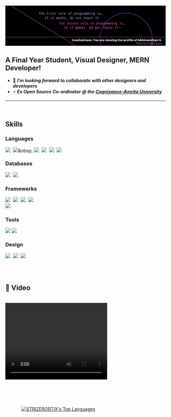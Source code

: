 ![](/assets/Banner.png)

## A Final Year Student, Visual Designer, MERN Developer!

- 📰 <i><b>I’m looking forward to collaborate with other designers and developers</b></i>
- ⚡ <i><b>Ex Open Source Co-ordinator @ the [Cognizance-Amrita University][cognizance]  </b></i>

<hr>
<br>

<!-- SKILLS -->

## Skills

### Languages
[<img src="https://img.shields.io/badge/JavaScript-F7DF1E?style=for-the-badge&logo=javascript&logoColor=black">](https://developer.mozilla.org/en-US/docs/Web/JavaScript)&nbsp;
[<img src="https://img.shields.io/badge/C-00599C?style=for-the-badge&logo=c&logoColor=white">](https://en.wikipedia.org/wiki/C_(programming_language))&nbsp;
[<img src="https://img.shields.io/badge/C%2B%2B-00599C?style=for-the-badge&logo=c%2B%2B&logoColor=white">](https://en.wikipedia.org/wiki/C%2B%2B)&nbsp;
[<img src="https://img.shields.io/badge/Python-14354C?style=for-the-badge&logo=python&logoColor=white">](https://www.python.org/)&nbsp; 
[<img src="https://img.shields.io/badge/Java-ED8B00?style=for-the-badge&logo=java&logoColor=white">](https://www.java.com/en/)&nbsp;
[<img src="https://img.shields.io/badge/Haskell-5D4F85?style=for-the-badge&logo=haskell&logoColor=white">](https://www.haskell.org/)

### Databases 
[<img src="https://img.shields.io/badge/MySQL-00000F?style=for-the-badge&logo=mysql&logoColor=white">](https://www.mysql.com/)&nbsp;
[<img src="https://img.shields.io/badge/MongoDB-4EA94B?style=for-the-badge&logo=mongodb&logoColor=white">](https://www.mongodb.com/)

### Frameworks
[<img src="https://img.shields.io/badge/Node.js-339933?style=for-the-badge&logo=nodedotjs&logoColor=white">](https://nodejs.org/en/)&nbsp;
[<img src="https://img.shields.io/badge/Express.js-000000?style=for-the-badge&logo=express&logoColor=white">](https://expressjs.com/)&nbsp;
[<img src="https://img.shields.io/badge/React-20232A?style=for-the-badge&logo=react&logoColor=61DAFB">](https://reactjs.org/)&nbsp;
[<img src="https://img.shields.io/badge/Django-092E20?style=for-the-badge&logo=django&logoColor=white">](https://www.djangoproject.com/)&nbsp;  
[<img src="https://img.shields.io/badge/Flask-000000?style=for-the-badge&logo=flask&logoColor=white">](https://flask.palletsprojects.com/)

### Tools
[<img src="https://img.shields.io/badge/TensorFlow-FF6F00?style=for-the-badge&logo=TensorFlow&logoColor=white">](https://www.tensorflow.org/)
[<img src="https://img.shields.io/badge/apache_hadoop-66CCFF?style=for-the-badge&logo=apachehadoop&logoColor=white">](https://hadoop.apache.org/) 
  
### Design
[<img src="https://img.shields.io/badge/Figma-F24E1E?style=for-the-badge&logo=figma&logoColor=white">](https://www.figma.com/)&nbsp; 
[<img src="https://img.shields.io/badge/Canva-%2300C4CC.svg?&style=for-the-badge&logo=Canva&logoColor=white">](https://www.canva.com/)&nbsp;
[<img src="https://img.shields.io/badge/Adobe%20XD-470137?style=for-the-badge&logo=Adobe%20XD&logoColor=#FF61F6">](https://www.adobe.com/products/xd.html) 


<br>
<br>

## :movie_camera: Video</summary>
  
<br/>

<video width="320" height="240" controls autoplay>
  <source src="https://github.com/STRIZERORTIX/STRIZERORTIX/blob/071a82172ec85dcea9e352cceec598d7e7aad1fd/assets/unwrapped-STRIZERORTIX.mp4" type="video/mp4">
</video>

<br>
<br>

<p>
    <a href="https://github.com/SubhamRaoniar28/github-readme-stats"><img alt="STRIZERORTIX's Top Languages" style="margin:50px" src="https://github-readme-stats.vercel.app/api/top-langs/?username=STRIZERORTIX&langs_count=5&theme=midnight-purple&hide_border=true/"></a>
</p>
</span>
<br>




[cognizance]:https://cognizance-amrita.in/
